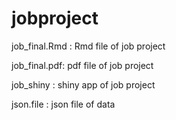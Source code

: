 # jobproject

job_final.Rmd : Rmd file of job project

job_final.pdf: pdf file of job project

job_shiny : shiny app of job project

json.file : json file of data
